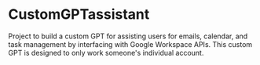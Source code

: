 # CustomGPTassistant
Project to build a custom GPT for assisting users for emails, calendar, and task management by interfacing with Google Workspace APIs. This custom GPT is designed to only work someone's individual account.
